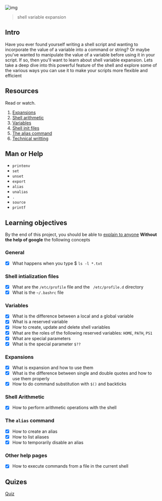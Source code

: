![img](https://assets.imaginablefutures.com/media/images/ALX_Logo.max-200x150.png)
  > shell variable expansion

## Intro
Have you ever found yourself writing a shell script and wanting to incorporate the value of a variable into a command or string? Or maybe you've wanted to manipulate the value of a variable before using it in your script. If so, then you'll want to learn about shell variable expansion. Lets take a deep dive into this powerful feature of the shell and explore some of the various ways you can use it to make your scripts more flexible and efficient

## Resources
Read or watch. 
1. [Expansions](http://linuxcommand.org/lc3_lts0080.php)
2. [Shell arithmetic](https://www.gnu.org/software/bash/manual/html_node/Shell-Arithmetic.html)
3. [Variables](https://tldp.org/LDP/Bash-Beginners-Guide/html/sect_03_02.html)
4. [Shell init files](https://tldp.org/LDP/Bash-Beginners-Guide/html/sect_03_01.html)
5. [The alias command](https://tldp.org/LDP/Bash-Beginners-Guide/html/sect_03_01.html)
6. [Technical writting](https://s3.amazonaws.com/alx-intranet.hbtn.io/uploads/misc/2021/6/9112669886fd446a2aa3113c31319d1f468dc160.pdf?X-Amz-Algorithm=AWS4-HMAC-SHA256&X-Amz-Credential=AKIARDDGGGOUSBVO6H7D%2F20230107%2Fus-east-1%2Fs3%2Faws4_request&X-Amz-Date=20230107T205221Z&X-Amz-Expires=86400&X-Amz-SignedHeaders=host&X-Amz-Signature=c01637fc9adee4b178a6e71b5628c99b434f6f79f3aca4137a3331f94b85dccc)

## Man or Help
* ```printenv```
* ```set```
* ```unset```
* ```export```
* ```alias```
* ```unalias```
* ```.```
* ```source```
* ```printf```


## Learning objectives
By the end of this project, you should be able to [explain to anyone](https://fs.blog/feynman-learning-technique/?fbclid=IwAR2K5_BGPVo0QjJXkOIIqNsqcXK4lTskPWJvA0asKQIGtCPWaQBdKmj1Ztg) __Without the help of google__ the following concepts

### General
* [X] What happens when you type $ ```ls -l *.txt```

### Shell intialization files
* [X] What are the ```/etc/profile``` file and the ``` /etc/profile.d``` directory
* [X] What is the ```~/.bashrc``` file

### Variables
* [X] What is the difference between a local and a global variable
* [X] What is a reserved variable
* [X] How to create, update and delete shell variables
* [X] What are the roles of the following reserved variables: ```HOME```, ```PATH```, ```PS1```
* [X] What are special parameters
* [X] What is the special parameter ```$??```

### Expansions
* [X] What is expansion and how to use them
* [X] What is the difference between single and double quotes and how to use them properly
* [X] How to do command substitution with ```$()``` and backticks

### Shell Arithmetic
* [X] How to perform arithmetic operations with the shell

### The ```alias``` command

* [X] How to create an alias
* [X] How to list aliases
* [X] How to temporarily disable an alias

### Other help pages
* [X] How to execute commands from a file in the current shell


## Quizes
[Quiz](./quiz.md)